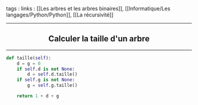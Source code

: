 tags : 
links : [[Les arbres et les arbres binaires]], [[Informatique/Les langages/Python/Python]], [[La récursivité]]

****

<h2 style="text-align: center;"> Calculer la taille d'un arbre </h2>

****


```python
def taille(self):
	d = g = 0
	if self.d is not None:
		d = self.d.taille()
	if self.g is not None:
		g = self.g.taille()

	return 1 + d + g
```